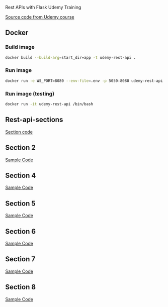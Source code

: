 Rest APIs with Flask Udemy Training

[Source code from Udemy course](https://github.com/tecladocode/python-refresher)

## Docker
### Build image
```bash
docker build --build-arg=start_dir=app -t udemy-rest-api .
```

### Run image
```bash
docker run -e WS_PORT=8080 --env-file=.env -p 5050:8080 udemy-rest-api
```
### Run image (testing)
```bash
docker run -it udemy-rest-api /bin/bash 
```
## Rest-api-sections
[Section code](https://github.com/schoolofcode-me/rest-api-sections)

## Section 2 
[Sample Code](https://github.com/schoolofcode-me/rest-api-sections/tree/master/section2)

## Section 4
[Sample Code](https://github.com/schoolofcode-me/rest-api-sections/tree/master/section4)

## Section 5
[Sample Code](https://github.com/schoolofcode-me/rest-api-sections/tree/master/section5)

## Section 6
[Sample Code](https://github.com/schoolofcode-me/rest-api-sections/tree/master/section6)

## Section 7
[Sample Code](https://github.com/schoolofcode-me/rest-api-sections/tree/master/section7)

## Section 8
[Sample Code](https://github.com/schoolofcode-me/rest-api-sections/tree/master/section8)

